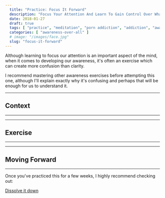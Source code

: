 ```yaml
---
  title: "Practice: Focus It Forward"
  description: "Focus Your Attention And Learn To Gain Control Over What Our Minds Pay Attention To. It Is An Ability Anyone Can Develop Through Practice."
  date: 2018-01-27
  draft: true
  tags: [ "practice", "meditation", "porn addiction", "addiction", "awareness", "awareness exercises", "perspective", "nofap", "neverfap", "neverfap deluxe" ]
  categories: [ "awareness-over-all" ]
  # image: "/images/face.jpg"
  slug: "focus-it-forward"
---
```


Although learning to focus our attention is an important aspect of the mind, when it comes to developing our awareness, it's often an exercise which can create more confusion than clarity.

I recommend mastering other awareness exercises before attempting this one, although I'll explain exactly why it's confusing and perhaps that will be enough for us to understand it. 

<hr />

## Context

<hr />



<hr />

## Exercise

<hr />



<hr />

## Moving Forward

<hr />

Once you've practiced this for a few weeks, I highly recommend checking out: 

<a class="link" href="/articles/dissolve-it-down">Dissolve it down</a>

<!-- 
## Additional Resources  -->

<!-- maybe link to other  -->

